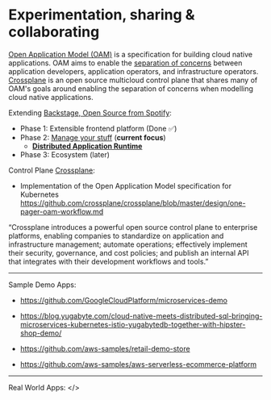 # Experimentation, sharing & collaborating

[Open Application Model (OAM)](https://github.com/oam-dev/spec) is a specification for building cloud native applications. OAM aims to enable the [separation of concerns](https://github.com/oam-dev/spec/blob/d16d5add/introduction.md) between application developers, application operators, and infrastructure operators. [Crossplane](https://crossplane.io/) is an open source multicloud control plane that shares many of OAM's goals around enabling the separation of concerns when modelling cloud native applications.
  
Extending [Backstage, Open Source from Spotify](https://backstage.io/):
  * Phase 1: Extensible frontend platform (Done ✅) 
  * Phase 2: [Manage your stuff](https://backstage.io/blog/2020/05/22/phase-2-service-catalog) (**current focus**)
    * [**Distributed Application Runtime**](https://dapr.io/)
  * Phase 3: Ecosystem (later)

Control Plane [Crossplane](https://github.com/crossplane/crossplane):
  * Implementation of the Open Application Model specification for Kubernetes https://github.com/crossplane/crossplane/blob/master/design/one-pager-oam-workflow.md
  
“Crossplane introduces a powerful open source control plane to enterprise platforms, enabling companies to standardize on application and infrastructure management; automate operations; effectively implement their security, governance, and cost policies; and publish an internal API that integrates with their development workflows and tools.”

---
Sample Demo Apps:  
  * https://github.com/GoogleCloudPlatform/microservices-demo

 * https://blog.yugabyte.com/cloud-native-meets-distributed-sql-bringing-microservices-kubernetes-istio-yugabytedb-together-with-hipster-shop-demo/
 
  * https://github.com/aws-samples/retail-demo-store
  * https://github.com/aws-samples/aws-serverless-ecommerce-platform
 
---

Real World Apps:
</>
